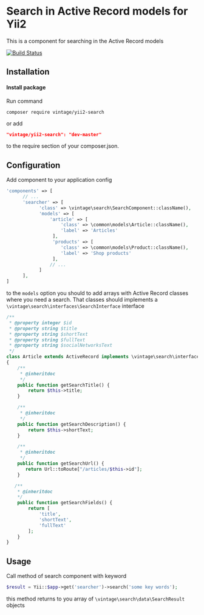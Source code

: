Search in Active Record models for Yii2
=======================================
This is a component for searching in the Active Record models

[![Build Status](https://travis-ci.org/Vintage-web-production/yii2-search.svg?branch=master)](https://travis-ci.org/Vintage-web-production/yii2-search)

Installation
------------
#### Install package
Run command
```
composer require vintage/yii2-search
```
or add
```json
"vintage/yii2-search": "dev-master"
```
to the require section of your composer.json.

Configuration
-------------
Add component to your application config
```php
'components' => [
      // ...
      'searcher' => [
            'class' => \vintage\search\SearchComponent::className(),
            'models' => [
                'article' => [
                    'class' => \common\models\Article::className(),
                    'label' => 'Articles'
                 ],
                 'products' => [
                    'class' => \common\models\Product::className(),
                    'label' => 'Shop products'
                 ],
                // ...
            ]
      ],
]
```
to the `models` option you should to add arrays with Active Record classes where you need a search.
That classes should implements a `\vintage\search\interfaces\SearchInterface` interface
```php
/**
 * @property integer $id
 * @property string $title
 * @property string $shortText
 * @property string $fullText
 * @property string $socialNetworksText
 */
class Article extends ActiveRecord implements \vintage\search\interfaces\SearchInterface
{
    /**
     * @inheritdoc
     */
    public function getSearchTitle() {
        return $this->title;
    }

    /**
     * @inheritdoc
     */
    public function getSearchDescription() {
        return $this->shortText;
    }

    /**
     * @inheritdoc
     */
    public function getSearchUrl() {
       return Url::toRoute["/articles/$this->id"];
    }

   /**
    * @inheritdoc
    */
    public function getSearchFields() {
        return [
            'title',
            'shortText',
            'fullText'
        ];
    }
}
```

Usage
-----
Call method of search component with keyword
```php
$result = Yii::$app->get('searcher')->search('some key words');
```
this method returns to you array of `\vintage\search\data\SearchResult` objects